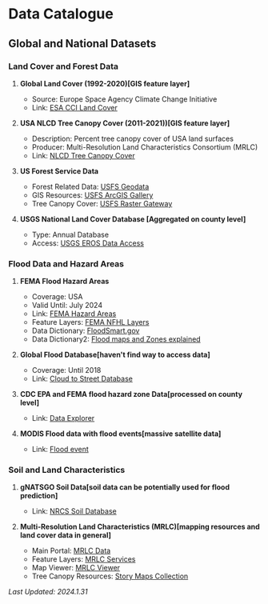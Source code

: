 # Data Catalogue

## Global and National Datasets

### Land Cover and Forest Data

1. **Global Land Cover (1992-2020)[GIS feature layer]**
   - Source: Europe Space Agency Climate Change Initiative
   - Link: [ESA CCI Land Cover](https://sci4ga.maps.arcgis.com/home/item.html?id=1453082255024699af55c960bc3dc1fe)

2. **USA NLCD Tree Canopy Cover (2011-2021))[GIS feature layer]**
   - Description: Percent tree canopy cover of USA land surfaces
   - Producer: Multi-Resolution Land Characteristics Consortium (MRLC)
   - Link: [NLCD Tree Canopy Cover](https://sci4ga.maps.arcgis.com/home/item.html?id=f2d114f071904e1fa11b4bb215dc08f3)

3. **US Forest Service Data**
   - Forest Related Data: [USFS Geodata](https://data.fs.usda.gov/geodata/edw/datasets.php?dsetCategory=environment)
   - GIS Resources: [USFS ArcGIS Gallery](https://usfs.maps.arcgis.com/home/gallery.html?sortField=modified&sortOrder=desc&focus=layers)
   - Tree Canopy Cover: [USFS Raster Gateway](https://data.fs.usda.gov/geodata/rastergateway/treecanopycover/index.php#currentdata)

4. **USGS National Land Cover Database [Aggregated on county level]**
   - Type: Annual Database
   - Access: [USGS EROS Data Access](https://www.usgs.gov/centers/eros/science/data-access)

### Flood Data and Hazard Areas

1. **FEMA Flood Hazard Areas**
   - Coverage: USA
   - Valid Until: July 2024
   - Link: [FEMA Hazard Areas](https://sci4ga.maps.arcgis.com/home/item.html?id=2b245b7f816044d7a779a61a5844be23)
   - Feature Layers: [FEMA NFHL Layers](https://hazards.fema.gov/arcgis/rest/services/public/NFHLWMS/MapServer/layers)
   - Data Dictionary: [FloodSmart.gov](https://www.floodsmart.gov/flood-zones-and-maps)
   - Data Dictionary2: [Flood maps and Zones explained](https://www.fema.gov/blog/fema-flood-maps-and-zones-explained)

3. **Global Flood Database[haven't find way to access data]**
   - Coverage: Until 2018
   - Link: [Cloud to Street Database](https://global-flood-database.cloudtostreet.ai/)
   
5. **CDC EPA and FEMA flood hazard zone Data[processed on county level]**
   - Link: [Data Explorer](https://ephtracking.cdc.gov/DataExplorer/)
  
6. **MODIS Flood data with flood events[massive satellite data]**
   - Link: [Flood event](https://www.earthdata.nasa.gov/data/instruments/modis/near-real-time-data/modis-nrt-flood-product)

### Soil and Land Characteristics

1. **gNATSGO Soil Data[soil data can be potentially used for flood prediction]**
   - Link: [NRCS Soil Database](https://www.nrcs.usda.gov/resources/data-and-reports/gridded-national-soil-survey-geographic-database-gnatsgo)

2. **Multi-Resolution Land Characteristics (MRLC)[mapping resources and land cover data in general]**
   - Main Portal: [MRLC Data](https://www.mrlc.gov/data?f%5B0%5D=project_tax_term_term_parents_tax_term_name%3AAnnual%20NLCD)
   - Feature Layers: [MRLC Services](https://www.mrlc.gov/data-services-page)
   - Map Viewer: [MRLC Viewer](https://www.mrlc.gov/viewer/)
   - Tree Canopy Resources: [Story Maps Collection](https://storymaps.arcgis.com/collections/5f9c11bf49374447bdfaf339fb8f63f3?item=3)


_Last Updated: 2024.1.31_
